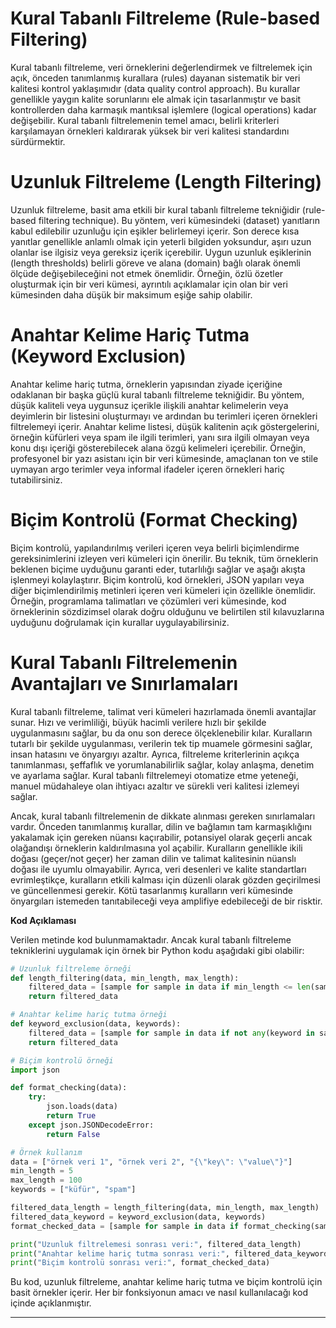 # Kural Tabanlı Filtreleme (Rule-based Filtering)

Kural tabanlı filtreleme, veri örneklerini değerlendirmek ve filtrelemek için açık, önceden tanımlanmış kurallara (rules) dayanan sistematik bir veri kalitesi kontrol yaklaşımıdır (data quality control approach). Bu kurallar genellikle yaygın kalite sorunlarını ele almak için tasarlanmıştır ve basit kontrollerden daha karmaşık mantıksal işlemlere (logical operations) kadar değişebilir. Kural tabanlı filtrelemenin temel amacı, belirli kriterleri karşılamayan örnekleri kaldırarak yüksek bir veri kalitesi standardını sürdürmektir.

# Uzunluk Filtreleme (Length Filtering)

Uzunluk filtreleme, basit ama etkili bir kural tabanlı filtreleme tekniğidir (rule-based filtering technique). Bu yöntem, veri kümesindeki (dataset) yanıtların kabul edilebilir uzunluğu için eşikler belirlemeyi içerir. Son derece kısa yanıtlar genellikle anlamlı olmak için yeterli bilgiden yoksundur, aşırı uzun olanlar ise ilgisiz veya gereksiz içerik içerebilir. Uygun uzunluk eşiklerinin (length thresholds) belirli göreve ve alana (domain) bağlı olarak önemli ölçüde değişebileceğini not etmek önemlidir. Örneğin, özlü özetler oluşturmak için bir veri kümesi, ayrıntılı açıklamalar için olan bir veri kümesinden daha düşük bir maksimum eşiğe sahip olabilir.

# Anahtar Kelime Hariç Tutma (Keyword Exclusion)

Anahtar kelime hariç tutma, örneklerin yapısından ziyade içeriğine odaklanan bir başka güçlü kural tabanlı filtreleme tekniğidir. Bu yöntem, düşük kaliteli veya uygunsuz içerikle ilişkili anahtar kelimelerin veya deyimlerin bir listesini oluşturmayı ve ardından bu terimleri içeren örnekleri filtrelemeyi içerir. Anahtar kelime listesi, düşük kalitenin açık göstergelerini, örneğin küfürleri veya spam ile ilgili terimleri, yanı sıra ilgili olmayan veya konu dışı içeriği gösterebilecek alana özgü kelimeleri içerebilir. Örneğin, profesyonel bir yazı asistanı için bir veri kümesinde, amaçlanan ton ve stile uymayan argo terimler veya informal ifadeler içeren örnekleri hariç tutabilirsiniz.

# Biçim Kontrolü (Format Checking)

Biçim kontrolü, yapılandırılmış verileri içeren veya belirli biçimlendirme gereksinimlerini izleyen veri kümeleri için önerilir. Bu teknik, tüm örneklerin beklenen biçime uyduğunu garanti eder, tutarlılığı sağlar ve aşağı akışta işlenmeyi kolaylaştırır. Biçim kontrolü, kod örnekleri, JSON yapıları veya diğer biçimlendirilmiş metinleri içeren veri kümeleri için özellikle önemlidir. Örneğin, programlama talimatları ve çözümleri veri kümesinde, kod örneklerinin sözdizimsel olarak doğru olduğunu ve belirtilen stil kılavuzlarına uyduğunu doğrulamak için kurallar uygulayabilirsiniz.

# Kural Tabanlı Filtrelemenin Avantajları ve Sınırlamaları

Kural tabanlı filtreleme, talimat veri kümeleri hazırlamada önemli avantajlar sunar. Hızı ve verimliliği, büyük hacimli verilere hızlı bir şekilde uygulanmasını sağlar, bu da onu son derece ölçeklenebilir kılar. Kuralların tutarlı bir şekilde uygulanması, verilerin tek tip muamele görmesini sağlar, insan hatasını ve önyargıyı azaltır. Ayrıca, filtreleme kriterlerinin açıkça tanımlanması, şeffaflık ve yorumlanabilirlik sağlar, kolay anlaşma, denetim ve ayarlama sağlar. Kural tabanlı filtrelemeyi otomatize etme yeteneği, manuel müdahaleye olan ihtiyacı azaltır ve sürekli veri kalitesi izlemeyi sağlar.

Ancak, kural tabanlı filtrelemenin de dikkate alınması gereken sınırlamaları vardır. Önceden tanımlanmış kurallar, dilin ve bağlamın tam karmaşıklığını yakalamak için gereken nüansı kaçırabilir, potansiyel olarak geçerli ancak olağandışı örneklerin kaldırılmasına yol açabilir. Kuralların genellikle ikili doğası (geçer/not geçer) her zaman dilin ve talimat kalitesinin nüanslı doğası ile uyumlu olmayabilir. Ayrıca, veri desenleri ve kalite standartları evrimleştikçe, kuralların etkili kalması için düzenli olarak gözden geçirilmesi ve güncellenmesi gerekir. Kötü tasarlanmış kuralların veri kümesinde önyargıları istemeden tanıtabileceği veya amplifiye edebileceği de bir risktir.

**Kod Açıklaması**

Verilen metinde kod bulunmamaktadır. Ancak kural tabanlı filtreleme tekniklerini uygulamak için örnek bir Python kodu aşağıdaki gibi olabilir:

```python
# Uzunluk filtreleme örneği
def length_filtering(data, min_length, max_length):
    filtered_data = [sample for sample in data if min_length <= len(sample) <= max_length]
    return filtered_data

# Anahtar kelime hariç tutma örneği
def keyword_exclusion(data, keywords):
    filtered_data = [sample for sample in data if not any(keyword in sample for keyword in keywords)]
    return filtered_data

# Biçim kontrolü örneği
import json

def format_checking(data):
    try:
        json.loads(data)
        return True
    except json.JSONDecodeError:
        return False

# Örnek kullanım
data = ["örnek veri 1", "örnek veri 2", "{\"key\": \"value\"}"]
min_length = 5
max_length = 100
keywords = ["küfür", "spam"]

filtered_data_length = length_filtering(data, min_length, max_length)
filtered_data_keyword = keyword_exclusion(data, keywords)
format_checked_data = [sample for sample in data if format_checking(sample)]

print("Uzunluk filtrelemesi sonrası veri:", filtered_data_length)
print("Anahtar kelime hariç tutma sonrası veri:", filtered_data_keyword)
print("Biçim kontrolü sonrası veri:", format_checked_data)
```

Bu kod, uzunluk filtreleme, anahtar kelime hariç tutma ve biçim kontrolü için basit örnekler içerir. Her bir fonksiyonun amacı ve nasıl kullanılacağı kod içinde açıklanmıştır.

---

